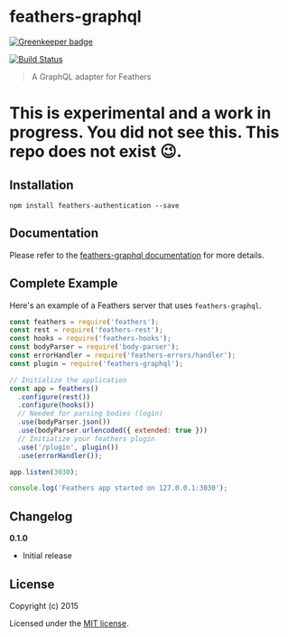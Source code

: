 # feathers-graphql

[![Greenkeeper badge](https://badges.greenkeeper.io/feathersjs/feathers-graphql.svg?token=7cf11d2e419ede6c41b5c707a0e80d22f81a336ca6eb19c2494b4565048e64a7)](https://greenkeeper.io/)

[![Build Status](https://travis-ci.org/feathersjs/feathers-graphql.png?branch=master)](https://travis-ci.org/feathersjs/feathers-graphql)

> A GraphQL adapter for Feathers

# This is experimental and a work in progress. You did not see this. This repo does not exist :wink:.

## Installation

```
npm install feathers-authentication --save
```

## Documentation

Please refer to the [feathers-graphql documentation](http://docs.feathersjs.com/) for more details.

## Complete Example

Here's an example of a Feathers server that uses `feathers-graphql`. 

```js
const feathers = require('feathers');
const rest = require('feathers-rest');
const hooks = require('feathers-hooks');
const bodyParser = require('body-parser');
const errorHandler = require('feathers-errors/handler');
const plugin = require('feathers-graphql');

// Initialize the application
const app = feathers()
  .configure(rest())
  .configure(hooks())
  // Needed for parsing bodies (login)
  .use(bodyParser.json())
  .use(bodyParser.urlencoded({ extended: true }))
  // Initialize your feathers plugin
  .use('/plugin', plugin())
  .use(errorHandler());

app.listen(3030);

console.log('Feathers app started on 127.0.0.1:3030');
```


## Changelog

__0.1.0__

- Initial release

## License

Copyright (c) 2015

Licensed under the [MIT license](LICENSE).
